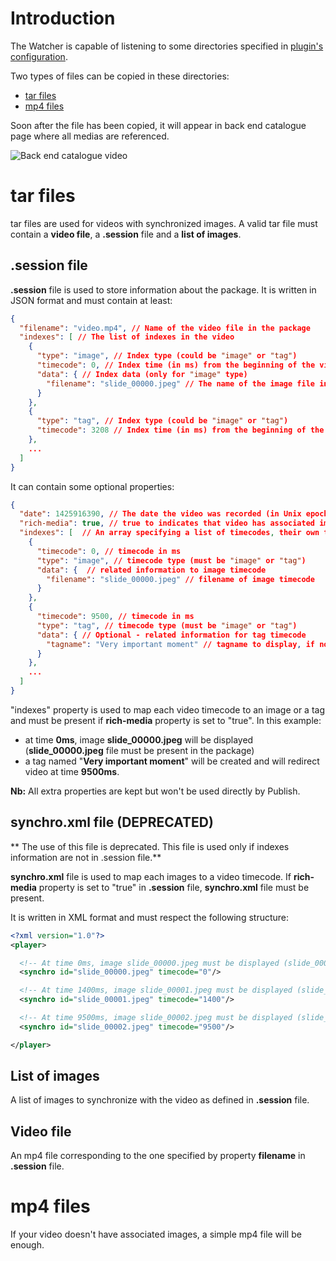 # Introduction

The Watcher is capable of listening to some directories specified in [plugin's configuration](advanced-configuration.md).

Two types of files can be copied in these directories:

- [tar files](#tar-files)
- [mp4 files](#mp4-files)

Soon after the file has been copied, it will appear in back end catalogue page where all medias are referenced.

![Back end catalogue video](images/screenshots/back-end-catalogue-video.jpg)

# tar files

tar files are used for videos with synchronized images. A valid tar file must contain a **video file**, a **.session** file and a **list of images**.

## .session file

**.session** file is used to store information about the package. It is written in JSON format and must contain at least:

```json
{
  "filename": "video.mp4", // Name of the video file in the package
  "indexes": [ // The list of indexes in the video
    {
      "type": "image", // Index type (could be "image" or "tag")
      "timecode": 0, // Index time (in ms) from the beginning of the video
      "data": { // Index data (only for "image" type)
        "filename": "slide_00000.jpeg" // The name of the image file in the tar
      }
    },
    {
      "type": "tag", // Index type (could be "image" or "tag")
      "timecode": 3208 // Index time (in ms) from the beginning of the video
    },
    ...
  ]
}
```

It can contain some optional properties:

```json
{
  "date": 1425916390, // The date the video was recorded (in Unix epoch time)
  "rich-media": true, // true to indicates that video has associated images ("indexes" property must be present)
  "indexes": [  // An array specifying a list of timecodes, their own type and data associated.
    {
      "timecode": 0, // timecode in ms
      "type": "image", // timecode type (must be "image" or "tag")
      "data": {  // related information to image timecode
        "filename": "slide_00000.jpeg" // filename of image timecode
      }
    },
    {
      "timecode": 9500, // timecode in ms
      "type": "tag", // timecode type (must be "image" or "tag")
      "data": { // Optional - related information for tag timecode
        "tagname": "Very important moment" // tagname to display, if not defined, will be replaced by 'Tag N' where N is the number of the tag
      }
    },
    ...
  ]
}
```
"indexes" property is used to map each video timecode to an image or a tag and must be present if **rich-media** property is set to "true". In this example:

- at time **0ms**, image **slide_00000.jpeg** will be displayed (**slide_00000.jpeg** file must be present in the package)
- a tag named "**Very important moment**" will be created and will redirect video at time **9500ms**.

**Nb:** All extra properties are kept but won't be used directly by Publish.

## synchro.xml file **(DEPRECATED)**

** The use of this file is deprecated.
This file is used only if indexes information are not in .session file.**

**synchro.xml** file is used to map each images to a video timecode. If **rich-media** property is set to "true" in **.session** file, **synchro.xml** file must be present.

It is written in XML format and must respect the following structure:

```xml
<?xml version="1.0"?>
<player>

  <!-- At time 0ms, image slide_00000.jpeg must be displayed (slide_00000.jpeg must be present in the package) -->
  <synchro id="slide_00000.jpeg" timecode="0"/>

  <!-- At time 1400ms, image slide_00001.jpeg must be displayed (slide_00001.jpeg must be present in the package) -->
  <synchro id="slide_00001.jpeg" timecode="1400"/>

  <!-- At time 9500ms, image slide_00002.jpeg must be displayed (slide_00002.jpeg must be present in the package) -->
  <synchro id="slide_00002.jpeg" timecode="9500"/>

</player>
```

## List of images

A list of images to synchronize with the video as defined in **.session** file.

## Video file

An mp4 file corresponding to the one specified by property **filename** in **.session** file.


# mp4 files

If your video doesn't have associated images, a simple mp4 file will be enough.
